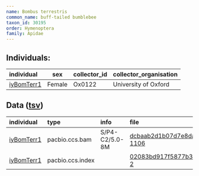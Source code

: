 ```yaml
---
name: Bombus terrestris
common_name: buff-tailed bumblebee
taxon_id: 30195
order: Hymenoptera
family: Apidae
---
```


## Individuals:

| individual | sex | collector_id | collector_organisation |
| :--------- | :-: | :----------- | :--------------------- |
| [iyBomTerr1](iyBomTerr1.md) | Female | Ox0122 | University of Oxford |

## Data ([tsv](Bombus_terrestris_data.tsv))

| individual | type | info | file |
| :--------- | :--- | :--- | :--- |
| [iyBomTerr1](iyBomTerr1.md) | pacbio.ccs.bam | S/P4-C2/5.0-8M | [dcbaab2d1b07d7e8daf0d60dde11b602-1106](https://darwin.cog.sanger.ac.uk/insects/Bombus_terrestris/iyBomTerr1/genomic_data/pacbio/m64097_200207_112553.ccs.bam) |
| [iyBomTerr1](iyBomTerr1.md) | pacbio.ccs.index |  | [02083bd917f5877b34212340bd2794fa-2](https://darwin.cog.sanger.ac.uk/insects/Bombus_terrestris/iyBomTerr1/genomic_data/pacbio/m64097_200207_112553.ccs.bam.pbi) |
